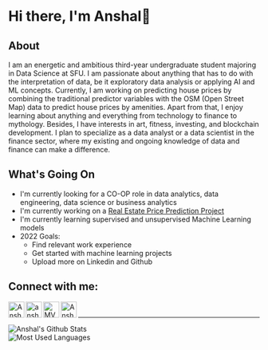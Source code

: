 # Hi there, I'm Anshal👋

## About
I am an energetic and ambitious third-year undergraduate student majoring in Data Science at SFU. I am passionate about anything that has to do with the interpretation of data, be it exploratory data analysis or applying AI and ML concepts. Currently, I am working on predicting house prices by combining the traditional predictor variables with the OSM (Open Street Map) data to predict house prices by amenities. Apart from that, I enjoy learning about anything and everything from technology to finance to mythology. Besides, I have interests in art, fitness, investing, and blockchain development. I plan to specialize as a data analyst or a data scientist in the finance sector, where my existing and ongoing knowledge of data and finance can make a difference.

## What's Going On
- I'm currently looking for a CO-OP role in data analytics, data engineering, data science or business analytics
- I'm currently working on a [Real Estate Price Prediction Project]
- I'm currently learning supervised and unsupervised Machine Learning models 
- 2022 Goals: 
  - Find relevant work experience
  - Get started with machine learning projects
  - Upload more on Linkedin and Github

## Connect with me:

[<img align ="left" alt = "Anshal Chopra" width = "32px" src = "https://cdn.jsdelivr.net/npm/simple-icons@v3/icons/linkedin.svg" />][Linkedin]
[<img align ="left" alt = "anshal_chopra" width = "32px" src = "https://cdn.jsdelivr.net/npm/simple-icons@v3/icons/instagram.svg" />][Instagram]
[<img align ="left" alt = "MVGICTURTLE" width = "32px" src = "https://cdn.jsdelivr.net/npm/simple-icons@v3/icons/twitter.svg" />][Twitter]
[<img align ="left" alt = "Anshal Chopra" width = "32px" src = "https://cdn.jsdelivr.net/npm/simple-icons@v3/icons/facebook.svg" />][Facebook]

<br />


[Linkedin]: https://www.linkedin.com/in/anshal-chopra-a5ab40201/
[Instagram]: https://www.instagram.com/anshal_chopra/
[Twitter]: https://twitter.com/MVGICTURTLE
[Facebook]: https://www.facebook.com/anshal.chopra.1
[Real Estate Price Prediction Project]: https://github.com/anshalc/Real-Estate-Price-Prediction

---

<img align = "left" alt="Anshal's Github Stats" src = "https://github-readme-stats.vercel.app/api?username=anshalc&show_icons=true&hide_border=true" />

<br />

<img align = "left" alt="Most Used Languages" src = "https://github-readme-stats.vercel.app/api/top-langs/?username=anshalc&layout=compact&hide_border=true" />




